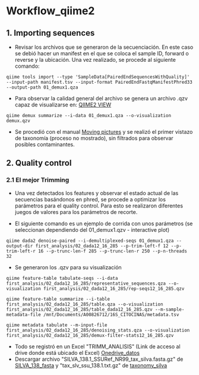 # Workflow_qiime2

## 1. Importing sequences  
- Revisar los archivos que se generaron de la secuenciación. En este caso se debió hacer un manifest en el que se coloca el sample ID, forward o reverse y la ubicación. Una vez realizado, se procede al siguiente comando:  

`qiime tools import --type 'SampleData[PairedEndSequencesWithQuality]' --input-path manifest.tsv --input-format PairedEndFastqManifestPhred33 --output-path 01_demux1.qza` 

- Para observar la calidad general del archivo se genera un archivo .qzv capaz de visualizarse en: [QIIME2 VIEW](https://view.qiime2.org/)  

`qiime demux summarize --i-data 01_demux1.qza --o-visualization demux.qzv`  

- Se procedió con el manual [Moving pictures](https://docs.qiime2.org/2022.8/tutorials/moving-pictures/) y se realizó el primer vistazo de taxonomía (proceso no mostrado), sin filtrados para observar posibles contaminantes.  

## 2. Quality control 
### 2.1 El mejor Trimming
- Una vez detectados los features y observar el estado actual de las secuencias basándonos en phred, se procede a optimizar los parámetros para el quality control. Para esto se realizaron diferentes juegos de valores para los parámetros de recorte.  
 
- El siguiente comando es un ejemplo de corrida con unos parámetros (se seleccionan dependiendo del 01_demux1.qzv - interactive plot)  

`qiime dada2 denoise-paired --i-demultiplexed-seqs 01_demux1.qza --output-dir first_analysis/02_dada12_16_285 --p-trim-left-f 12 --p-trim-left-r 16 --p-trunc-len-f 285 --p-trunc-len-r 250 --p-n-threads 32`  

- Se generaron los .qzv para su visualización  

`qiime feature-table tabulate-seqs --i-data first_analysis/02_dada12_16_285/representative_sequences.qza --o-visualization first_analysis/02_dada12_16_285/rep-seqs12_16_285.qzv`  

`qiime feature-table summarize --i-table first_analysis/02_dada12_16_285/table.qza --o-visualization first_analysis/02_dada12_16_285/table_dada12_16_285.qzv --m-sample-metadata-file /mnt/Documents/A00826712/16S_CITOCINAS/metadata.tsv`  

`qiime metadata tabulate --m-input-file first_analysis/02_dada12_16_285/denoising_stats.qza --o-visualization first_analysis/02_dada12_16_285/demux-filter-stats12_16_285.qzv`  

- Todo se registró en un Excel "TRIMM_ANALISIS" (Link de acceso al drive donde está ubicado el Excel)  [Onedrive_datos](https://tecmx-my.sharepoint.com/personal/a00826712_tec_mx//_layouts/15/onedrive.aspx?login_hint=A00826712%40tec%2Emx&id=%2Fpersonal%2Fa00826712%5Ftec%5Fmx%2FDocuments%2F16S%5FDIANA)  
- Descargar archivo "SILVA_138.1_SSURef_NR99_tax_silva.fasta.gz" de [SILVA_138_fasta](https://www.arb-silva.de/no_cache/download/archive/release_138_1/Exports/) y "tax_slv_ssu_138.1.txt.gz" de [taxonomy_silva](https://www.arb-silva.de/no_cache/download/archive/release_138_1/Exports/taxonomy/)



